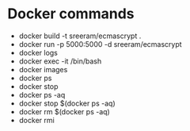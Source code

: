 # Docker commands
* docker build -t sreeram/ecmascrypt .
* docker run -p 5000:5000 -d sreeram/ecmascrypt
* docker logs <containerId>
* docker exec -it <containerId> /bin/bash
* docker images
* docker ps
* docker stop <containerId>
* docker ps -aq
* docker stop $(docker ps -aq)
* docker rm $(docker ps -aq)
* docker rmi <imageID>